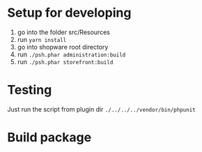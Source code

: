 # Setup for developing

1. go into the folder src/Resources
2. run `yarn install`
3. go into shopware root directory
4. run `./psh.phar administration:build`
5. run `./psh.phar storefront:build`

# Testing
Just run the script from plugin dir
`./../../../vendor/bin/phpunit`

# Build package
